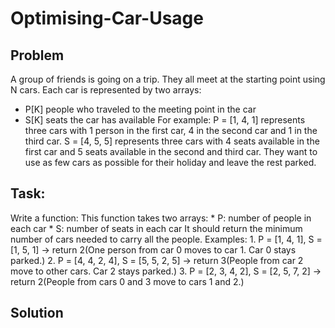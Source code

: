 # Optimising-Car-Usage

## Problem

A group of friends is going on a trip. They all meet at the starting point using N cars. Each car is represented by two arrays: 
* P[K] people who traveled to the meeting point in the car 
* S[K] seats the car has available 
For example: P = [1, 4, 1] represents three cars with 1 person in the first car, 4 in the second car and 1 in the third car. 
S = [4, 5, 5] represents three cars with 4 seats available in the first car and 5 seats available in the second and third car. 
They want to use as few cars as possible for their holiday and leave the rest parked. 

## Task: 
 Write a function: 
    This function takes two arrays: 
    * P: number of people in each car 
    * S: number of seats in each car 
    It should return the minimum number of cars needed to carry all the people. 
    Examples: 1. P = [1, 4, 1], S = [1, 5, 1] → return 2(One person from car 0 moves to car 1. Car 0 stays parked.) 
    2. P = [4, 4, 2, 4], S = [5, 5, 2, 5] → return 3(People from car 2 move to other cars. Car 2 stays parked.) 
    3. P = [2, 3, 4, 2], S = [2, 5, 7, 2] → return 2(People from cars 0 and 3 move to cars 1 and 2.)


## Solution

